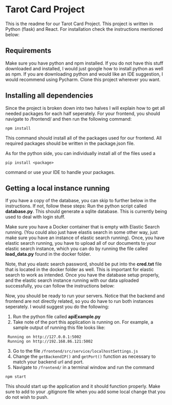 # Tarot Card Project

This is the readme for our Tarot Card Project. This project is written in Python (flask) and React. For installation check the instructions mentioned below:

## Requirements

Make sure you have python and npm installed. If you do not have this stuff downloaded and installed, I would just google how to install python as well as npm. If you are downloading python and would like an IDE suggestion, I would recommend using Pycharm. Clone this project wherever you want.

## Installing all dependencies

Since the project is broken down into two halves I will explain how to get all needed packages for each half seperately. For your frontend, you should navigate to /frontend/ and then run the following command: 
````
npm install
````
This command should install all of the packages used for our frontend. All required packages should be written in the package.json file.

As for the python side, you can individually install all of the files used a 
````
pip install <package>
````
command or use your IDE to handle your packages. 

## Getting a local instance running

If you have a copy of the database, you can skip to further below in the instructions. If not, follow these steps:
Run the python script called **database.py**. This should generate a sqlite database. This is currently being used to deal with login stuff. 

Make sure you have a Docker container that is empty with Elastic Search running. (You could also just have elastis search in some other way, just make sure you have an instance of elastic search running). Once, you have elastic search running, you have to upload all of our documents to your elastic search instance, which you can do by running the file called **load_data.py** found in the docker folder.

Note, that you elastc search password, should be put into the **cred.txt** file that is located in the docker folder as well. This is important for elastic search to work as intended.
Once you have the database setup properly, and the elastic search instance running with our data uploaded successfully, you can follow the instructions below:

Now, you should be ready to run your servers. Notice that the backend and frontend are not directly related, so you do have to run both instances seperately. I would suggest you do the following:

  1. Run the python file called **apiExample.py**
  2. Take note of the port this application is running on. For example, a sample output of running this file looks like:
 ````
  Running on http://127.0.0.1:5002
  Running on http://192.168.86.121:5002
 ````
  3. Go to the file ```/frontend/src/service/localhostSettings.js```
  4. Change the ```getBackendIP()``` and ```getPort()``` function as necessary to match your backend url and port.
  5. Navigate to ```/frontend/``` in a terminal window and run the command
````
npm start
````
This should start up the application and it should function properly. Make sure to add to your .gitignore file when you add some local change that you do not wish to push.



